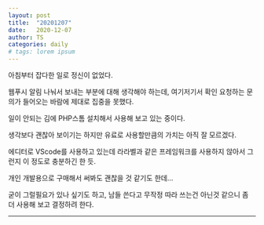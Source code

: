 ```yaml
---
layout: post
title:  "20201207"
date:   2020-12-07
author: TS
categories: daily
# tags: lorem ipsum
---
```


아침부터 잡다한 일로 정신이 없었다.

웹푸시 알림 나눠서 보내는 부분에 대해 생각해야 하는데, 여기저기서 확인 요청하는 문의가 들어오는 바람에 제대로 집중을 못했다.

일이 안되는 김에 PHP스톰 설치해서 사용해 보고 있는 중이다.

생각보다 괜찮아 보이기는 하지만 유료로 사용할만큼의 가치는 아직 잘 모르겠다.

에디터로 VScode를 사용하고 있는데 라라벨과 같은 프레임워크를 사용하지 않아서 그런지 이 정도로 충분하긴 한 듯.

개인 개발용으로 구매해서 써봐도 괜찮을 것 같기도 한데...

굳이 그럴필요가 있나 싶기도 하고, 남들 쓴다고 무작정 따라 쓰는건 아닌것 같으니 좀 더 사용해 보고 결정하려 한다.

---

